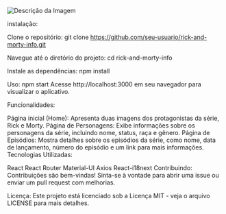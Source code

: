 ![Descrição da Imagem](src/components/assets/template-readme.png)

instalação:

Clone o repositório:
git clone https://github.com/seu-usuario/rick-and-morty-info.git

Navegue até o diretório do projeto:
cd rick-and-morty-info

Instale as dependências:
npm install

Uso:
npm start
Acesse http://localhost:3000 em seu navegador para visualizar o aplicativo.

Funcionalidades:

Página inicial (Home): Apresenta duas imagens dos protagonistas da série, Rick e Morty.
Página de Personagens: Exibe informações sobre os personagens da série, incluindo nome, status, raça e gênero.
Página de Episódios: Mostra detalhes sobre os episódios da série, como nome, data de lançamento, número do episódio e um link para mais informações.
Tecnologias Utilizadas:

React
React Router
Material-UI
Axios
React-i18next
Contribuindo:
Contribuições são bem-vindas! Sinta-se à vontade para abrir uma issue ou enviar um pull request com melhorias.

Licença:
Este projeto está licenciado sob a Licença MIT - veja o arquivo LICENSE para mais detalhes.